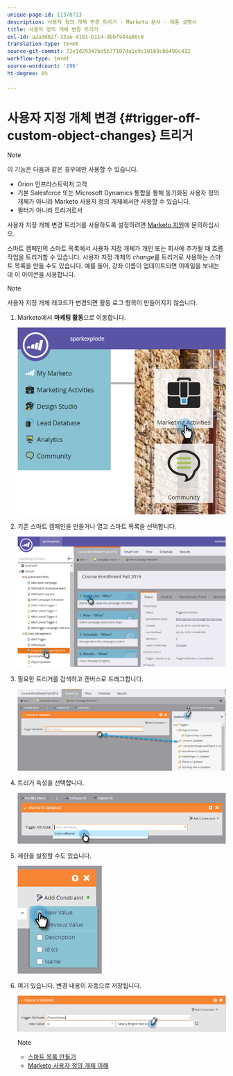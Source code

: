 ```yaml
---
unique-page-id: 11378713
description: 사용자 정의 개체 변경 트리거 - Marketo 문서 - 제품 설명서
title: 사용자 정의 개체 변경 트리거
exl-id: a2a3d82f-33ae-4191-b114-dbbf944a66c8
translation-type: tm+mt
source-git-commit: 72e1d29347bd5b77107da1e9c30169cb6490c432
workflow-type: tm+mt
source-wordcount: '196'
ht-degree: 0%

---
```


# 사용자 지정 개체 변경 {#trigger-off-custom-object-changes} 트리거

>[!NOTE]
>
>이 기능은 다음과 같은 경우에만 사용할 수 있습니다.
>
>* Orion 인프라스트럭처 고객
>* 기본 Salesforce 또는 Microsoft Dynamics 통합을 통해 동기화된 사용자 정의 개체가 아니라 Marketo 사용자 정의 개체에서만 사용할 수 있습니다.
>* 필터가 아니라 트리거로서

>
>
사용자 지정 개체 변경 트리거를 사용하도록 설정하려면 [Marketo 지원](https://nation.marketo.com/t5/Support/ct-p/Support)에 문의하십시오.

스마트 캠페인의 스마트 목록에서 사용자 지정 개체가 개인 또는 회사에 추가될 때 흐름 작업을 트리거할 수 있습니다. 사용자 지정 개체의 *change*&#x200B;를 트리거로 사용하는 스마트 목록을 만들 수도 있습니다. 예를 들어, 강좌 이름이 업데이트되면 이메일을 보내는 데 이 아이콘을 사용합니다.

>[!NOTE]
>
>사용자 지정 개체 레코드가 변경되면 활동 로그 항목이 만들어지지 않습니다.

1. Marketo에서 **마케팅 활동**&#x200B;으로 이동합니다.

   ![](assets/image2016-7-25-15-3a49-3a52.png)

1. 기존 스마트 캠페인을 만들거나 열고 스마트 목록을 선택합니다.

   ![](assets/image2016-7-25-16-3a9-3a19.png)

1. 필요한 트리거를 검색하고 캔버스로 드래그합니다.

   ![](assets/image2016-7-25-16-3a16-3a43.png)

1. 트리거 속성을 선택합니다.

   ![](assets/image2016-7-25-16-3a21-3a42.png)

1. 제한을 설정할 수도 있습니다.

   ![](assets/image2016-9-6-14-3a25-3a22.png)

1. 여기 있습니다. 변경 내용이 자동으로 저장됩니다.

   ![](assets/image2016-9-6-14-3a25-3a54.png)

   >[!NOTE]
   >
   >* [스마트 목록 만들기](/help/marketo/product-docs/core-marketo-concepts/smart-lists-and-static-lists/creating-a-smart-list/create-a-smart-list.md)
   >* [Marketo 사용자 정의 개체 이해](/help/marketo/product-docs/administration/marketo-custom-objects/understanding-marketo-custom-objects.md)

